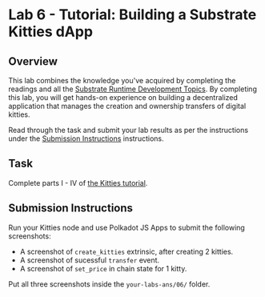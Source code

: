 # Lab 6 - Tutorial: Building a Substrate Kitties dApp

## Overview

This lab combines the knowledge you've acquired by completing the readings and all the [Substrate Runtime Development Topics](../README.md#runtime-development-topics). By completing this lab, you will get hands-on experience on building a decentralized application that manages the creation and ownership transfers of digital kitties.

Read through the task and submit your lab results as per the instructions under the [Submission Instructions](#submission-instructions) instructions.

## Task

Complete parts I - IV of [the Kitties tutorial](https://substrate.dev/substrate-how-to-guides/docs/tutorials/Kitties/overview).

## Submission Instructions
Run your Kitties node and use Polkadot JS Apps to submit the following screenshots:

- A screenshot of `create_kitties` extrinsic, after creating 2 kitties.
- A screenshot of sucessful `transfer` event.
- A screenshot of `set_price` in chain state for 1 kitty.

Put all three screenshots inside the `your-labs-ans/06/` folder.